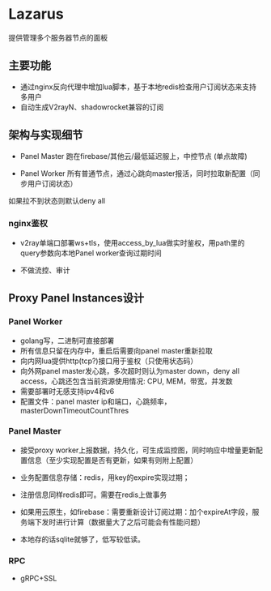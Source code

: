 # Lazarus

提供管理多个服务器节点的面板

## 主要功能

- 通过nginx反向代理中增加lua脚本，基于本地redis检查用户订阅状态来支持多用户
- 自动生成V2rayN、shadowrocket兼容的订阅

## 架构与实现细节

- Panel Master
跑在firebase/其他云/最低延迟服上，中控节点 (单点故障)

- Panel Worker
所有普通节点，通过心跳向master报活，同时拉取新配置（同步用户订阅状态）  

如果拉不到状态则默认deny all 

### nginx鉴权

- v2ray单端口部署ws+tls，使用access_by_lua做实时鉴权，用path里的query参数向本地Panel worker查询过期时间

- 不做流控、审计

## Proxy Panel Instances设计

### Panel Worker

- golang写，二进制可直接部署
- 所有信息只留在内存中，重启后需要向panel master重新拉取
- 向内网lua提供http(tcp?)接口用于鉴权（只使用状态码）
- 向外网panel master发心跳，多次超时则认为master down，deny all access，心跳还包含当前资源使用情况: CPU, MEM，带宽，并发数
- 需要部署时无感支持ipv4和v6
- 配置文件：panel master ip和端口，心跳频率，masterDownTimeoutCountThres

### Panel Master

- 接受proxy worker上报数据，持久化，可生成监控图，同时响应中增量更新配置信息（至少实现配置是否有更新，如果有则附上配置）
- 业务配置信息存储：redis，用key的expire实现过期；
- 注册信息同样redis即可。需要在redis上做事务

- 如果用云原生，如firebase：需要重新设计订阅过期：加个expireAt字段，服务端下发时进行计算（数据量大了之后可能会有性能问题）
- 本地存的话sqlite就够了，低写较低读。

### RPC

- gRPC+SSL
